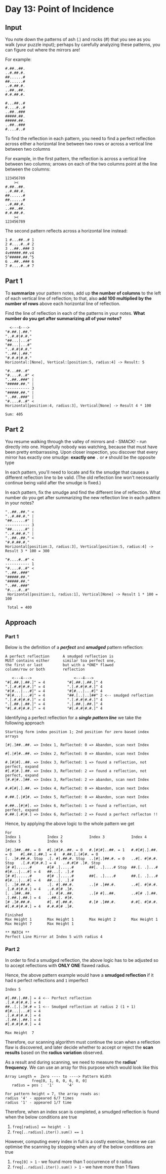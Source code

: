# Day 13: Point of Incidence

## Input
You note down the patterns of ash (.) and rocks (#) that you see as you walk (your puzzle input); perhaps by carefully analyzing these patterns, you can figure out where the mirrors are!

For example:
```
#.##..##.
..#.##.#.
##......#
##......#
..#.##.#.
..##..##.
#.#.##.#.

#...##..#
#....#..#
..##..###
#####.##.
#####.##.
..##..###
#....#..#
```
To find the reflection in each pattern, you need to find a perfect reflection across either a horizontal line between two rows or across a vertical line between two columns

For example, in the first pattern, the reflection is across a vertical line between two columns; arrows on each of the two columns point at the line between the columns:

```
123456789
    ><   
#.##..##.
..#.##.#.
##......#
##......#
..#.##.#.
..##..##.
#.#.##.#.
    ><   
123456789
```
The second pattern reflects across a horizontal line instead:

```
1 #...##..# 1
2 #....#..# 2
3 ..##..### 3
4v#####.##.v4
5^#####.##.^5
6 ..##..### 6
7 #....#..# 7
```
## Part 1
To **summarize** your pattern notes, add up **the number of columns** to the left of each vertical line of reflection; to that, also **add 100 multiplied by the number of rows** above each horizontal line of reflection.

Find the line of reflection in each of the patterns in your notes. **What number do you get after summarizing all of your notes?**
```
  <---4--->
"#.##.|.##."
"..#.#|#.#."
"##...|...#"
"##...|...#"
"..#.#|#.#."
"..##.|.##."
"#.#.#|#.#."
Horizontal:[None], Vertical:[position:5, radius:4] -> Result: 5
   
"#...##..#"
"#....#..#" <
"..##..###" |
"#####.##." |
----------- 3
"#####.##." |
"..##..###" |
"#....#..#" <
Horizontal[position:4, radius:3], Vertical[None] -> Result 4 * 100

Sum: 405
```
## Part 2
You resume walking through the valley of mirrors and - SMACK! - run directly into one. Hopefully nobody was watching, because that must have been pretty embarrassing. Upon closer inspection, you discover that every mirror has exactly one smudge: **exactly one** `.` or `#` should be the opposite type

In each pattern, you'll need to locate and fix the smudge that causes a different reflection line to be valid. (The old reflection line won't necessarily continue being valid after the smudge is fixed.)

In each pattern, fix the smudge and find the different line of reflection. What number do you get after summarizing the new reflection line in each pattern in your notes?
```
"..##..##." <
"..#.##.#." |
"##......#" |
----------- 3
"##......#" |
"..#.##.#." |
"..##..##." <
"#.#.##.#."
Horizontal[position:3, radius:3], Vertical[position:5, radius:4] -> Result 3 * 100 = 300
 
"#....#..#" <
----------- 1
"#....#..#" <
"..##..###"
"#####.##."
"#####.##."
"..##..###"
"#....#..#"
 Horizontal[position:1, radius:1], Vertical[None] -> Result 1 * 100 = 100
 
 Total = 400
```
## Approach
### Part 1
Below is the definition of a **_perfect_** and _**smudged**_ pattern reflection:
```
A perfect reflection      A smudged reflection is  
MUST contains either      similar toa perfect one, 
the first or last         but with a *ONE* flawed 
column/row or both        reflection

   <---4--->                   <---4--->   
"#[.##.|.##.]" = 4          "#[.##.|.##.]" 4
".[.#.#|#.#.]" = 4          ".[.#.#|#.#.]" 4
"#[#...|...#]" = 4          "#[#...|...#]" 4
"#[#...|...#]" = 4          "##.[..|..]##" 2 <-- smudged reflection
".[.#.#|#.#.]" = 4          ".[.#.#|#.#.]" 4
".[.##.|.##.]" = 4          ".[.##.|.##.]" 4
"#[.#.#|#.#.]" = 4          "#[.#.#|#.#.]" 4    
```
Identifying a perfect reflection for a **_single pattern line_** we take the following approach
```
Starting form index position 1; 2nd position for zero based index arrays

[#|.]##..##. => Index 1, Reflected: 0 => Abandon, scan next Index

#[.|#]#..##. => Index 2, Reflected: 0 => Abandon, scan next Index

#.[#|#]..##. => Index 3, Reflected: 1 => found a reflection, not perfect, expand
#[.#|#.].##. => Index 3, Reflected: 2 => found a reflection, not perfect, expand
[#.#|#..]##. => Index 3, Reflected: 2 => abandon, scan next Index

#.#[#|.].##. => Index 4, Reflected: 0 => Abandon, scan next Index

#.##.[.|#]#. => Index 5, Reflected: 0 => Abandon, scan next Index

#.##..[#|#]. => Index 6, Reflected: 1 => found a reflection, not perfect, expand
#.##.[.#|#.] => Index 6, Reflected: 2 => Found a perfect reflecton !!
```
Hence, by applying the above logic to the whole pattern we get
```
For
Index 1            Index 2            Index 3            Index 4             Index 5            Index 6

[#|.]##..##. = 0   #[.|#]#..##. = 0   #.[#|#]..##. = 1   #.#[#|.].##. = 0    #[.##.|.##.] = 4   #.##.[.|#]#. = 0
[. .]#.##.#. Stop  .[. #].##.#. Stop  ..[#|.]##.#. = 0   ..#[. #]#.#. Stop   .[.#.#|#.#.] = 4   ..#.#[# .]#. Stop 
[# #]......#       #[# .].....#       ##[. .]....# Stop  ##.[. .]...#        #[#...|...#] = 4   ##...[. .].#
[# #]......#       #[# .].....#       ##[. .]....#       ##.[. .]...#        #[#...|...#] = 4   ##...[. .].#
[. .]#.##.#.       .[. #].##.#.       ..[# .]##.#.       ..#[. #]#.#.        .[.#.#|#.#.] = 4   ..#.#[# .]#.
[. .]##..##.       .[. #]#..##.       ..[# #]..##.       ..#[# .].##.        .[.##.|.##.] = 4   ..##.[. #]#.
[# .]#.##.#.       #[. #].##.#.       #.[# .]##.#.       #.#[. #]#.#.        #[.#.#|#.#.] = 4   #.#.#[# .]#.
                                                                                       Finished
Max Height 1       Max Height 1       Max Height 2       Max Height 1        Max Height 7       Max Height 1
                                                                              ** MATCH **                                    
Perfect Line Mirror at Index 5 with radius 4
```
### Part 2
In order to find a smudged reflection, the above logic has to be adjusted so to accept reflections with **ONLY ONE** flawed radius.

Hence, the above pattern example would have a **smudged reflection** if it had `6` perfect reflections and `1` imperfect
```
Index 5     

#[.##.|.##.] = 4 <-- Perfect reflection
.[.#.#|#.#.] = 4
##..[.|.]#.# = 1 <-- Smudged reflection at radius 2 (1 + 1)
#[#...|...#] = 4
.[.#.#|#.#.] = 4
.[.##.|.##.] = 4
#[.#.#|#.#.] = 4

Max Height  7      
```
Therefore, our scanning algorithm must continue the scan when a reflection flaw is discovered, and later decide whether to accept or reject the **scan results** based on the **radius variation** observed.

As a result and during scanning, we need to measure the **radius' frequency**. We can use an array for this purpose which would look like this
```
Array Length =  Zero ---- to ----> Pattern Width
            freq[0, 1, 0, 0, 6, 0, 0]
   radius = pos :  '1'      '4'
              
For pattern height = 7, the array reads as:
radius '4' - appeared 6/7 times
radius '1' - appeared 1/7 time
```
Therefore, when an index scan is completed, a smudged reflection is found when the below conditions are true 
1. `freq[radius] == height - 1`
2. `freq[..radius].iter().sum() == 1`

However, computing every index in full is a costly exercise, hence we can optimise the scanning by stopping when any of the below conditions are true 
1. `freq[0] > 1` - we found more than 1 occurrence of `0` radius
2. `freq[..radius].iter().sum() > 1` - we have more than 1 flaws

